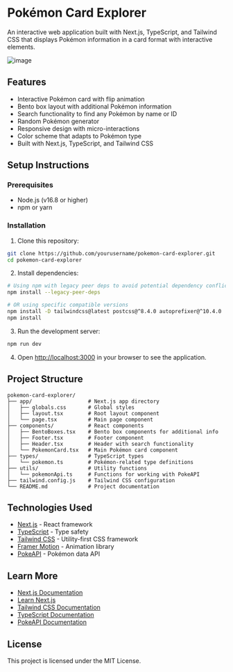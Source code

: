 # Pokémon Card Explorer

An interactive web application built with Next.js, TypeScript, and Tailwind CSS that displays Pokémon information in a card format with interactive elements.

![image](https://github.com/user-attachments/assets/a21723e9-9e0c-49a9-a139-9007869ee3e9)

## Features

- Interactive Pokémon card with flip animation
- Bento box layout with additional Pokémon information
- Search functionality to find any Pokémon by name or ID
- Random Pokémon generator
- Responsive design with micro-interactions
- Color scheme that adapts to Pokémon type
- Built with Next.js, TypeScript, and Tailwind CSS

## Setup Instructions

### Prerequisites

- Node.js (v16.8 or higher)
- npm or yarn

### Installation

1. Clone this repository:
```bash
git clone https://github.com/yourusername/pokemon-card-explorer.git
cd pokemon-card-explorer
```

2. Install dependencies:
```bash
# Using npm with legacy peer deps to avoid potential dependency conflicts
npm install --legacy-peer-deps

# OR using specific compatible versions
npm install -D tailwindcss@latest postcss@^8.4.0 autoprefixer@^10.4.0
npm install
```

3. Run the development server:
```bash
npm run dev
```

4. Open [http://localhost:3000](http://localhost:3000) in your browser to see the application.

## Project Structure

```
pokemon-card-explorer/
├── app/                  # Next.js app directory
│   ├── globals.css       # Global styles
│   ├── layout.tsx        # Root layout component
│   └── page.tsx          # Main page component
├── components/           # React components
│   ├── BentoBoxes.tsx    # Bento box components for additional info
│   ├── Footer.tsx        # Footer component
│   ├── Header.tsx        # Header with search functionality
│   └── PokemonCard.tsx   # Main Pokémon card component
├── types/                # TypeScript types
│   └── pokemon.ts        # Pokémon-related type definitions
├── utils/                # Utility functions
│   └── pokemonApi.ts     # Functions for working with PokeAPI
├── tailwind.config.js    # Tailwind CSS configuration
└── README.md             # Project documentation
```

## Technologies Used

- [Next.js](https://nextjs.org/) - React framework
- [TypeScript](https://www.typescriptlang.org/) - Type safety
- [Tailwind CSS](https://tailwindcss.com/) - Utility-first CSS framework
- [Framer Motion](https://www.framer.com/motion/) - Animation library
- [PokeAPI](https://pokeapi.co/) - Pokémon data API

## Learn More

- [Next.js Documentation](https://nextjs.org/docs)
- [Learn Next.js](https://nextjs.org/learn)
- [Tailwind CSS Documentation](https://tailwindcss.com/docs)
- [TypeScript Documentation](https://www.typescriptlang.org/docs/)
- [PokeAPI Documentation](https://pokeapi.co/docs/v2)

## License

This project is licensed under the MIT License.
